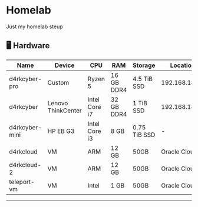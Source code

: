 # Homelab
Just my homelab steup


## 🖥️ Hardware

| Name   | Device                    | CPU             | RAM            | Storage    |  Location    |
|--------|---------------------------|-----------------|----------------|------------|--------------|
| d4rkcyber-pro | Custom | Ryzen 5 | 16 GB DDR4  | 4.5 TiB SSD | 192.168.18.81 |
| d4rkcyber   |Lenovo ThinkCenter | Intel Core i7 | 32 GB DDR4  | 1 TiB SSD | 192.168.18.29 |
| d4rkcyber-mini | HP EB G3 | Intel Core i3 | 8 GB  | 0.75 TiB SSD | - |
| d4rkcloud | VM    | ARM     | 12 GB     | 50GB | Oracle Cloud |
| d4rkcloud-2 | VM    | ARM     | 12 GB     | 50GB | Oracle Cloud |
| teleport-vm | VM    | Intel     | 1 GB      | 50GB | Oracle Cloud | 

--- 
